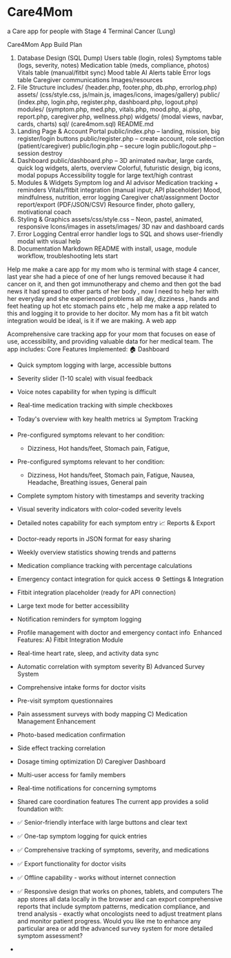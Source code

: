 # Care4Mom
a Care app for people with Stage 4 Terminal Cancer (Lung)

Care4Mom App Build Plan
1. Database Design (SQL Dump)
Users table (login, roles)
Symptoms table (logs, severity, notes)
Medication table (meds, compliance, photos)
Vitals table (manual/fitbit sync)
Mood table
AI Alerts table
Error logs table
Caregiver communications
Images/resources
2. File Structure
includes/ (header.php, footer.php, db.php, errorlog.php)
assets/ (css/style.css, js/main.js, images/icons, images/gallery)
public/ (index.php, login.php, register.php, dashboard.php, logout.php)
modules/ (symptom.php, med.php, vitals.php, mood.php, ai.php, report.php, caregiver.php, wellness.php)
widgets/ (modal views, navbar, cards, charts)
sql/ (care4mom.sql)
README.md
3. Landing Page & Account Portal
public/index.php – landing, mission, big register/login buttons
public/register.php – create account, role selection (patient/caregiver)
public/login.php – secure login
public/logout.php – session destroy
4. Dashboard
public/dashboard.php – 3D animated navbar, large cards, quick log widgets, alerts, overview
Colorful, futuristic design, big icons, modal popups
Accessibility toggle for large text/high contrast
5. Modules & Widgets
Symptom log and AI advisor
Medication tracking + reminders
Vitals/fitbit integration (manual input; API placeholder)
Mood, mindfulness, nutrition, error logging
Caregiver chat/assignment
Doctor report/export (PDF/JSON/CSV)
Resource finder, photo gallery, motivational coach
6. Styling & Graphics
assets/css/style.css – Neon, pastel, animated, responsive
Icons/images in assets/images/
3D nav and dashboard cards
7. Error Logging
Central error handler logs to SQL and shows user-friendly modal with visual help
8. Documentation
Markdown README with install, usage, module workflow, troubleshooting
lets start 

Help me make a care app for my mom who is terminal with stage 4 cancer, last year she had a piece of one of her lungs removed because it had cancer on it, and then got immunotherapy and chemo and then got the bad news it had spread to other parts of her body , now I need to help her with her everyday and she experienced problems all day, dizziness , hands and feet heating up hot etc stomach pains etc , help me make a app related to this and logging it to provide to her docitor. My mom has a fit bit watch integration would be ideal, is it if we are making. A web app



Acomprehensive care tracking app for your mom that focuses on ease of use, accessibility, and providing valuable data for her medical team. The app includes:
Core Features Implemented:
🏠 Dashboard
* Quick symptom logging with large, accessible buttons
* Severity slider (1-10 scale) with visual feedback
* Voice notes capability for when typing is difficult
* Real-time medication tracking with simple checkboxes
* Today's overview with key health metrics
📊 Symptom Tracking
* Pre-configured symptoms relevant to her condition:
    * Dizziness, Hot hands/feet, Stomach pain, Fatigue,
* Pre-configured symptoms relevant to her condition:
    * Dizziness, Hot hands/feet, Stomach pain, Fatigue, Nausea, Headache, Breathing issues, General pain
* Complete symptom history with timestamps and severity tracking
* Visual severity indicators with color-coded severity levels
* Detailed notes capability for each symptom entry
📈 Reports & Export
* Doctor-ready reports in JSON format for easy sharing
* Weekly overview statistics showing trends and patterns
* Medication compliance tracking with percentage calculations
* Emergency contact integration for quick access
⚙️ Settings & Integration
* Fitbit integration placeholder (ready for API connection)
* Large text mode for better accessibility
* Notification reminders for symptom logging
* Profile management with doctor and emergency contact info 
Enhanced Features:
A) Fitbit Integration Module
* Real-time heart rate, sleep, and activity data sync
* Automatic correlation with symptom severity
B) Advanced Survey System
* Comprehensive intake forms for doctor visits
* Pre-visit symptom questionnaires
* Pain assessment surveys with body mapping
C) Medication Management Enhancement
* Photo-based medication confirmation
* Side effect tracking correlation
* Dosage timing optimization
D) Caregiver Dashboard
* Multi-user access for family members
* Real-time notifications for concerning symptoms
* Shared care coordination features
The current app provides a solid foundation with:
* ✅ Senior-friendly interface with large buttons and clear text
* ✅ One-tap symptom logging for quick entries
* ✅ Comprehensive tracking of symptoms, severity, and medications
* ✅ Export functionality for doctor visits
* ✅ Offline capability - works without internet connection
* ✅ Responsive design that works on phones, tablets, and computers
The app stores all data locally in the browser and can export comprehensive reports that include symptom patterns, medication compliance, and trend analysis - exactly what oncologists need to adjust treatment plans and monitor patient progress.
Would you like me to enhance any particular area or add the advanced survey system for more detailed symptom assessment?






* 
